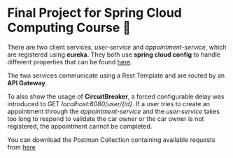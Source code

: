 # Final Project for Spring Cloud Computing Course 🍃

There are two client services, _user-service_ and _appointment-service_, which are registered using **eureka**. They both use **spring cloud config** to handle different properties that can be found [here](https://github.com/c-cri35/spring-config-server). 

The two services communicate using a Rest Template and are routed by an **API Gateway**. 

To also show the usage of **CircuitBreaker**, a forced configurable delay was introduced to GET _localhost:8080/user/{id}_. If a user tries to create an appointment through the _appointment-service_ and the _user-service_ takes too long to respond to validate the car owner or the car owner is not registered, the appointment cannot be completed.

You can download the Postman Collection containing available requests from [here](API-calls.postman_collection.json)